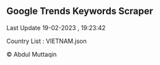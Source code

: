 

## Google Trends Keywords Scraper 
 
Last Update 19-02-2023 , 19:23:42

Country List :
VIETNAM.json



© Abdul Muttaqin 

